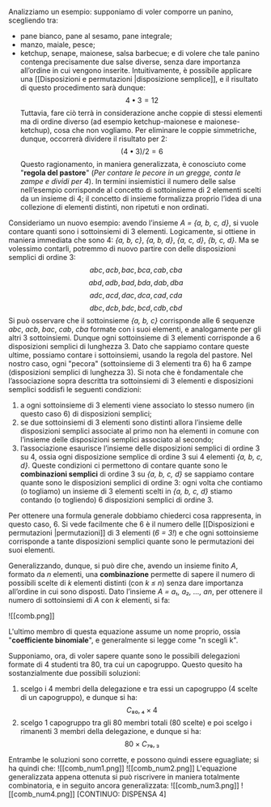 Analizziamo un esempio: supponiamo di voler comporre un panino, scegliendo tra:
- pane bianco, pane al sesamo, pane integrale;
- manzo, maiale, pesce; 
- ketchup, senape, maionese, salsa barbecue;
e di volere che tale panino contenga precisamente due salse diverse, senza dare importanza all’ordine in cui vengono inserite. Intuitivamente, è possibile applicare una [[Disposizioni e permutazioni |disposizione semplice]], e il risultato di questo procedimento sarà dunque:
$$4 • 3 = 12$$
Tuttavia, fare ciò terrà in considerazione anche coppie di stessi elementi ma di ordine diverso (ad esempio ketchup-maionese e maionese-ketchup), cosa che non vogliamo. Per eliminare le coppie simmetriche, dunque, occorrerà dividere il risultato per 2:
$$(4 • 3) / 2 = 6$$
Questo ragionamento, in maniera generalizzata, è conosciuto come "**regola del pastore**" (*Per contare le pecore in un gregge, conta le zampe e dividi per 4*). In termini insiemistici il numero delle salse nell’esempio corrisponde al concetto di sottoinsieme di 2 elementi scelti da un insieme di 4; il concetto di insieme formalizza proprio l’idea di una collezione di elementi distinti, non ripetuti e non ordinati.

Consideriamo un nuovo esempio: avendo l’insieme *A = {a, b, c, d}*, si vuole contare quanti sono i sottoinsiemi di 3 elementi. Logicamente, si ottiene in maniera immediata che sono 4: *{a, b, c}*, *{a, b, d}*, *{a, c, d}*, *{b, c, d}*. Ma se volessimo contarli, potremmo di nuovo partire con delle disposizioni semplici di ordine 3:
$$abc, acb, bac, bca, cab, cba$$
$$abd, adb, bad, bda, dab, dba$$
$$adc, acd, dac, dca, cad, cda$$
$$dbc, dcb, bdc, bcd, cdb, cbd$$
Si può osservare che il sottoinsieme *{a, b, c}* corrisponde alle 6 sequenze *abc*, *acb*, *bac*, *cab*, *cba* formate con i suoi elementi, e analogamente per gli altri 3 sottoinsiemi. Dunque ogni sottoinsieme di 3 elementi corrisponde a 6 disposizioni semplici di lunghezza 3. Dato che sappiamo contare queste ultime, possiamo contare i sottoinsiemi, usando la regola del pastore. Nel nostro caso, ogni "pecora" (sottoinsieme di 3 elementi tra 6) ha 6 zampe (disposizioni semplici di lunghezza 3). Si nota che è fondamentale che l’associazione sopra descritta tra sottoinsiemi di 3 elementi e disposizioni
semplici soddisfi le seguenti condizioni: 
1. a ogni sottoinsieme di 3 elementi viene associato lo stesso numero (in questo caso 6) di disposizioni semplici;
2. se due sottoinsiemi di 3 elementi sono distinti allora l’insieme delle disposizioni semplici associate al primo non ha elementi in comune con l’insieme delle disposizioni semplici associato al secondo;
3. l’associazione esaurisce l’insieme delle disposizioni semplici di ordine 3 su 4, ossia ogni disposizione semplice di ordine 3 sui 4 elementi *{a, b, c, d}*.
Queste condizioni ci permettono di contare quante sono le **combinazioni semplici** di ordine 3 su *{a, b, c, d}* se sappiamo contare quante sono le disposizioni semplici di ordine 3: ogni volta che contiamo (o togliamo) un insieme di 3 elementi scelti in *{a, b, c, d}* stiamo contando (o togliendo) 6 disposizioni semplici di ordine 3.

Per ottenere una formula generale dobbiamo chiederci cosa rappresenta, in questo caso, 6. Si vede facilmente che 6 è il numero delle [[Disposizioni e permutazioni |permutazioni]] di 3 elementi (*6 = 3!*) e che ogni sottoinsieme corrisponde a tante disposizioni semplici quante sono le permutazioni dei suoi elementi. 

Generalizzando, dunque, si può dire che, avendo un insieme finito *A*, formato da *n* elementi, una **combinazione** permette di sapere il numero di possibili scelte di *k* elementi distinti (con *k ≤ n*) senza dare importanza all’ordine in cui sono disposti. Dato l’insieme *A = a₁, a₂, ..., an*, per ottenere il numero di sottoinsiemi di *A* con *k* elementi, si fa:

![[comb.png]]

L'ultimo membro di questa equazione assume un nome proprio, ossia "**coefficiente binomiale**", e generalmente si legge come "n scegli k".

Supponiamo, ora, di voler sapere quante sono le possibili delegazioni formate di 4 studenti tra 80, tra cui un capogruppo. Questo quesito ha sostanzialmente due possibili soluzioni:
1. scelgo i 4 membri della delegazione e tra essi un capogruppo (4 scelte di un capogruppo), e dunque si ha:
$$C₈₀,₄ × 4$$
2. scelgo 1 capogruppo tra gli 80 membri totali (80 scelte) e poi scelgo i rimanenti 3 membri della delegazione, e dunque si ha:
$$80 × C₇₉,₃$$

Entrambe le soluzioni sono corrette, e possono quindi essere eguagliate; si ha quindi che:
![[comb_num1.png]]
![[comb_num2.png]]
L'equazione generalizzata appena ottenuta si può riscrivere in maniera totalmente combinatoria, e in seguito ancora generalizzata:
![[comb_num3.png]]
![[comb_num4.png]]
[CONTINUO: DISPENSA 4]